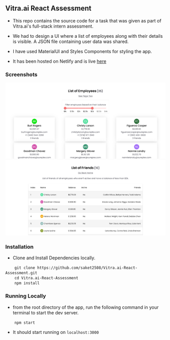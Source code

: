 ## Vitra.ai React Assessment

- This repo contains the source code for a task that was given as part of Vitra.ai's full-stack intern assessment.

- We had to design a UI where a list of employees along with their details is visible. A JSON file containing user data was shared.

- I have used MaterialUI and Styles Components for styling the app.

- It has been hosted on Netlify and is live [here](https://assignment-saket-vitraai.netlify.app)

### Screenshots

<img src="src/assets/home.png"/>
<br/> 
<img src="src/assets/friends.png"/>
<br/>

### Installation

- Clone and Install Dependencies locally.
```
    git clone https://github.com/saket2508/Vitra.ai-React-Assessment.git
    cd Vitra.ai-React-Assessment
    npm install
```

### Running Locally

- from the root directory of the app, run the following command in your terminal to start the dev server.
```
    npm start
```
- It should start running on `localhost:3000`